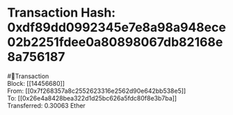 
Transaction Hash: 0xdf89dd0992345e7e8a98a948ece02b2251fdee0a80898067db82168e8a756187
====================================================================================
  
#💸Transaction  
Block: [[14456680]]  
From: [[0x7f268357a8c2552623316e2562d90e642bb538e5]]  
To: [[0x26e4a8428bea322d1d25bc626a5fdc80f8e3b7ba]]  
Transferred: 0.30063 Ether